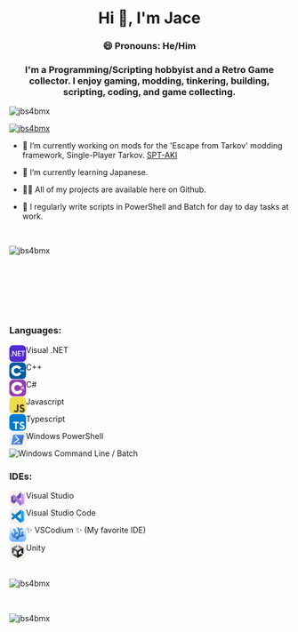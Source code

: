 <h1 align="center">Hi 👋, I'm Jace</h1>
<h3 align="center">😄 Pronouns: He/Him</h3>
<h3 align="center">I'm a Programming/Scripting hobbyist and a Retro Game collector. I enjoy gaming, modding, tinkering, building, scripting, coding, and game collecting.</h3>
<p align="left"> <img src="https://komarev.com/ghpvc/?username=jbs4bmx&label=Profile%20views&color=0e75b6&style=flat" alt="jbs4bmx" /> </p>
<p align="left"> <a href="https://github.com/ryo-ma/github-profile-trophy"><img src="https://github-profile-trophy.vercel.app/?username=jbs4bmx" alt="jbs4bmx" /></a> </p>

- 🔭 I’m currently working on mods for the 'Escape from Tarkov' modding framework, Single-Player Tarkov. [SPT-AKI](https://www.sp-tarkov.com/)

- 🌱 I’m currently learning Japanese.

- 👨‍💻 All of my projects are available here on Github.

- 📝 I regularly write scripts in PowerShell and Batch for day to day tasks at work.

<br>
<p><img align="left" src="https://github-readme-stats.vercel.app/api/top-langs?username=jbs4bmx&show_icons=true&theme=dark&title_color=bb00ff&text_color=38deff&locale=en&layout=compact" alt="jbs4bmx" /></p>
<br><br><br><br><br><br><br>
<h3 align="left">Languages:</h3>
<p><img align="left" src="https://github.com/tandpfun/skill-icons/blob/main/icons/DotNet.svg" width="30" height="30"/>Visual .NET</p>
<p><img align="left" src="https://github.com/tandpfun/skill-icons/blob/main/icons/CPP.svg" width="30" height="30"/>C++</p>
<p><img align="left" src="https://github.com/tandpfun/skill-icons/blob/main/icons/CS.svg" width="30" height="30"/>C#</p>
<p><img align="left" src="https://github.com/tandpfun/skill-icons/blob/main/icons/JavaScript.svg" width="30" height="30"/>Javascript</p>
<p><img align="left" src="https://github.com/tandpfun/skill-icons/blob/main/icons/TypeScript.svg" width="30" height="30"/>Typescript</p>
<p><img align="left" src="https://github.com/tandpfun/skill-icons/blob/main/icons/Powershell-Light.svg" width="30" height="30"/>Windows PowerShell</p>
<p><img align="left" src="https://badges.aleen42.com/src/cli.svg"/>Windows Command Line / Batch</p>
<h3 align="left">IDEs:</h3>
<p><img align="left" src="https://github.com/tandpfun/skill-icons/blob/main/icons/VisualStudio-Light.svg" width="30" height="30"/>Visual Studio</p>
<p><img align="left" src="https://github.com/tandpfun/skill-icons/blob/main/icons/VSCode-Light.svg" width="30" height="30"/>Visual Studio Code</p>
<p><img align="left" src="https://github.com/tandpfun/skill-icons/blob/main/icons/VSCodium-Light.svg" width="30" height="30"/>✨ VSCodium ✨ (My favorite IDE)</p>
<p><img align="left" src="https://github.com/tandpfun/skill-icons/blob/main/icons/Unity-Light.svg" width="30" height="30"/>Unity</p>
<br>
<p><img align="center" src="https://github-readme-stats.vercel.app/api?username=jbs4bmx&show_icons=true&theme=dark&title_color=blue&text_color=ff007b&locale=en" alt="jbs4bmx" /></p>
<br>
<p><img align="center" src="https://github-readme-streak-stats.herokuapp.com/?user=jbs4bmx&theme=dark" alt="jbs4bmx" /></p>



<!--
**jbs4bmx/jbs4bmx** is a ✨ _special_ ✨ repository because its `README.md` (this file) appears on your GitHub profile.

Here are some ideas to get you started:

- 🔭 I’m currently working on ...
- 🌱 I’m currently learning ...
- 👯 I’m looking to collaborate on ...
- 🤔 I’m looking for help with ...
- 💬 Ask me about ...
- 📫 How to reach me: ...
- 😄 Pronouns: ...
- ⚡ Fun fact: ...
-->
